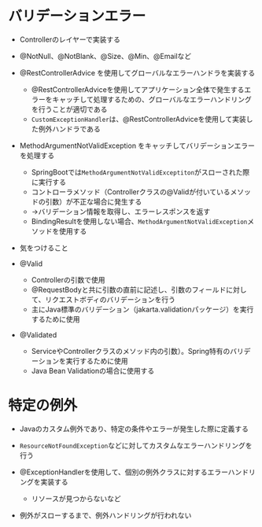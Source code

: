 # バリデーションエラー

- Controllerのレイヤーで実装する
- @NotNull、@NotBlank、@Size、@Min、@Emailなど
- @RestControllerAdvice を使用してグローバルなエラーハンドラを実装する
    - @RestControllerAdviceを使用してアプリケーション全体で発生するエラーをキャッチして処理するための、グローバルなエラーハンドリングを行うことが適切である
    - `CustomExceptionHandler`は、@RestControllerAdviceを使用して実装した例外ハンドラである
- MethodArgumentNotValidException をキャッチしてバリデーションエラーを処理する

    - SpringBootでは`MethodArgumentNotValidExceptiton`がスローされた際に実行する
    - コントローラメソッド（Controllerクラスの@Validが付いているメソッドの引数）が不正な場合に発生する
    - ->バリデーション情報を取得し、エラーレスポンスを返す
    - BindingResultを使用しない場合、`MethodArgumentNotValidException`メソッドを使用する

- 気をつけること
- @Valid
    - Controllerの引数で使用
    - @RequestBodyと共に引数の直前に記述し、引数のフィールドに対して、リクエストボディのバリデーションを行う
    - 主にJava標準のバリデーション（jakarta.validationパッケージ）を実行するために使用

- @Validated
    - ServiceやControllerクラスのメソッド内の引数）。Spring特有のバリデーションを実行するために使用
    - Java Bean Validationの場合に使用する

# 特定の例外

- Javaのカスタム例外であり、特定の条件やエラーが発生した際に定義する
- `ResourceNotFoundException`などに対してカスタムなエラーハンドリングを行う
- @ExceptionHandlerを使用して、個別の例外クラスに対するエラーハンドリングを実装する

    - リソースが見つからないなど

- 例外がスローするまで、例外ハンドリングが行われない


